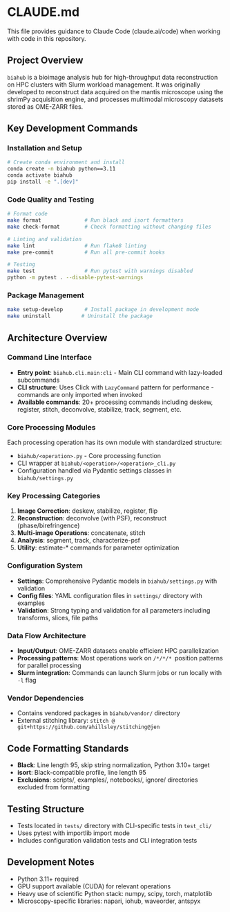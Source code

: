 # CLAUDE.md

This file provides guidance to Claude Code (claude.ai/code) when working with code in this repository.

## Project Overview

`biahub` is a bioimage analysis hub for high-throughput data reconstruction on HPC clusters with Slurm workload management. It was originally developed to reconstruct data acquired on the mantis microscope using the shrimPy acquisition engine, and processes multimodal microscopy datasets stored as OME-ZARR files.

## Key Development Commands

### Installation and Setup
```bash
# Create conda environment and install
conda create -n biahub python==3.11
conda activate biahub
pip install -e ".[dev]"
```

### Code Quality and Testing
```bash
# Format code
make format              # Run black and isort formatters
make check-format        # Check formatting without changing files

# Linting and validation
make lint                # Run flake8 linting
make pre-commit          # Run all pre-commit hooks

# Testing  
make test                # Run pytest with warnings disabled
python -m pytest . --disable-pytest-warnings
```

### Package Management
```bash
make setup-develop       # Install package in development mode
make uninstall          # Uninstall the package
```

## Architecture Overview

### Command Line Interface
- **Entry point**: `biahub.cli.main:cli` - Main CLI command with lazy-loaded subcommands
- **CLI structure**: Uses Click with `LazyCommand` pattern for performance - commands are only imported when invoked
- **Available commands**: 20+ processing commands including deskew, register, stitch, deconvolve, stabilize, track, segment, etc.

### Core Processing Modules
Each processing operation has its own module with standardized structure:
- `biahub/<operation>.py` - Core processing function
- CLI wrapper at `biahub/<operation>/<operation>_cli.py`
- Configuration handled via Pydantic settings classes in `biahub/settings.py`

### Key Processing Categories
1. **Image Correction**: deskew, stabilize, register, flip
2. **Reconstruction**: deconvolve (with PSF), reconstruct (phase/birefringence)
3. **Multi-image Operations**: concatenate, stitch  
4. **Analysis**: segment, track, characterize-psf
5. **Utility**: estimate-* commands for parameter optimization

### Configuration System
- **Settings**: Comprehensive Pydantic models in `biahub/settings.py` with validation
- **Config files**: YAML configuration files in `settings/` directory with examples
- **Validation**: Strong typing and validation for all parameters including transforms, slices, file paths

### Data Flow Architecture
- **Input/Output**: OME-ZARR datasets enable efficient HPC parallelization
- **Processing patterns**: Most operations work on `/*/*/* `position patterns for parallel processing
- **Slurm integration**: Commands can launch Slurm jobs or run locally with `-l` flag

### Vendor Dependencies
- Contains vendored packages in `biahub/vendor/` directory
- External stitching library: `stitch @ git+https://github.com/ahillsley/stitching@jen`

## Code Formatting Standards
- **Black**: Line length 95, skip string normalization, Python 3.10+ target
- **isort**: Black-compatible profile, line length 95
- **Exclusions**: scripts/, examples/, notebooks/, ignore/ directories excluded from formatting

## Testing Structure
- Tests located in `tests/` directory with CLI-specific tests in `test_cli/`
- Uses pytest with importlib import mode
- Includes configuration validation tests and CLI integration tests

## Development Notes
- Python 3.11+ required
- GPU support available (CUDA) for relevant operations
- Heavy use of scientific Python stack: numpy, scipy, torch, matplotlib
- Microscopy-specific libraries: napari, iohub, waveorder, antspyx